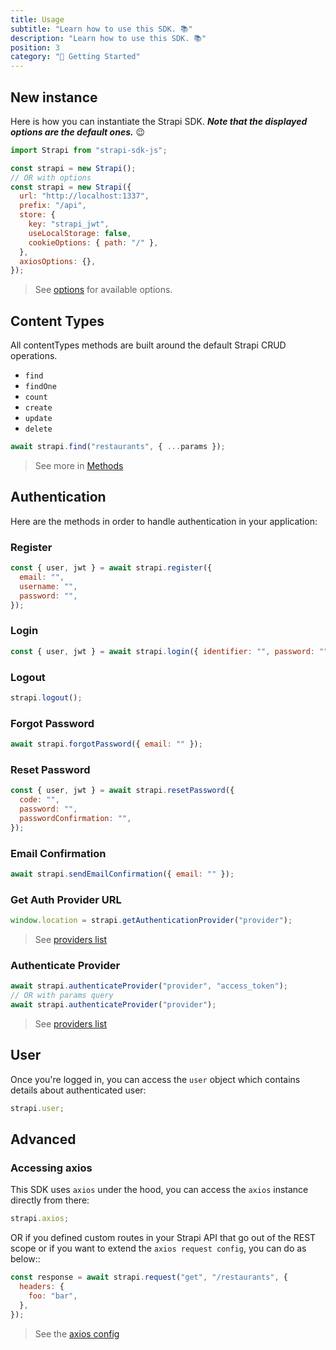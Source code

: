 ```yaml
---
title: Usage
subtitle: "Learn how to use this SDK. 📚"
description: "Learn how to use this SDK. 📚"
position: 3
category: "🚀 Getting Started"
---
```


## New instance

Here is how you can instantiate the Strapi SDK. **_Note that the displayed options are the default ones._** 😉

```js
import Strapi from "strapi-sdk-js";

const strapi = new Strapi();
// OR with options
const strapi = new Strapi({
  url: "http://localhost:1337",
  prefix: "/api",
  store: {
    key: "strapi_jwt",
    useLocalStorage: false,
    cookieOptions: { path: "/" },
  },
  axiosOptions: {},
});
```

> See [options](/api/options) for available options.

## Content Types

All contentTypes methods are built around the default Strapi CRUD operations.

- `find`
- `findOne`
- `count`
- `create`
- `update`
- `delete`

```js
await strapi.find("restaurants", { ...params });
```

> See more in [Methods](/api/methods)

## Authentication

Here are the methods in order to handle authentication in your application:

### Register

```js
const { user, jwt } = await strapi.register({
  email: "",
  username: "",
  password: "",
});
```

### Login

```js
const { user, jwt } = await strapi.login({ identifier: "", password: "" });
```

### Logout

```js
strapi.logout();
```

### Forgot Password

```js
await strapi.forgotPassword({ email: "" });
```

### Reset Password

```js
const { user, jwt } = await strapi.resetPassword({
  code: "",
  password: "",
  passwordConfirmation: "",
});
```

### Email Confirmation

```js
await strapi.sendEmailConfirmation({ email: "" });
```

### Get Auth Provider URL

```js
window.location = strapi.getAuthenticationProvider("provider");
```

> See [providers list](https://docs.strapi.io/developer-docs/latest/plugins/users-permissions.html#providers)

### Authenticate Provider

```js
await strapi.authenticateProvider("provider", "access_token");
// OR with params query
await strapi.authenticateProvider("provider");
```

> See [providers list](https://docs.strapi.io/developer-docs/latest/plugins/users-permissions.html#providers)

## User

Once you're logged in, you can access the `user` object which contains details about authenticated user:

```js
strapi.user;
```

## Advanced

### Accessing axios

This SDK uses `axios` under the hood, you can access the `axios` instance directly from there:

```js
strapi.axios;
```

OR if you defined custom routes in your Strapi API that go out of the REST scope or if you want to extend the `axios request config`, you can do as below::

```js
const response = await strapi.request("get", "/restaurants", {
  headers: {
    foo: "bar",
  },
});
```

> See the [axios config](https://github.com/axios/axios#request-config)
